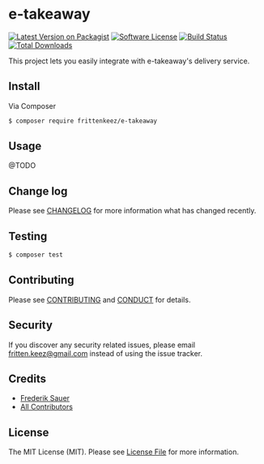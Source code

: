 # e-takeaway

[![Latest Version on Packagist][ico-version]][link-packagist]
[![Software License][ico-license]](LICENSE.md)
[![Build Status][ico-travis]][link-travis]
[![Total Downloads][ico-downloads]][link-downloads]

This project lets you easily integrate with e-takeaway's delivery service.

## Install

Via Composer

``` bash
$ composer require frittenkeez/e-takeaway
```

## Usage

@TODO

## Change log

Please see [CHANGELOG](CHANGELOG.md) for more information what has changed recently.

## Testing

``` bash
$ composer test
```

## Contributing

Please see [CONTRIBUTING](CONTRIBUTING.md) and [CONDUCT](CONDUCT.md) for details.

## Security

If you discover any security related issues, please email fritten.keez@gmail.com instead of using the issue tracker.

## Credits

- [Frederik Sauer][link-author]
- [All Contributors][link-contributors]

## License

The MIT License (MIT). Please see [License File](LICENSE.md) for more information.

[ico-version]: https://img.shields.io/packagist/v/frittenkeez/e-takeaway.svg?style=flat-square
[ico-license]: https://img.shields.io/badge/license-MIT-brightgreen.svg?style=flat-square
[ico-travis]: https://img.shields.io/travis/frittenkeez/e-takeaway/master.svg?style=flat-square
[ico-downloads]: https://img.shields.io/packagist/dt/frittenkeez/e-takeaway.svg?style=flat-square

[link-packagist]: https://packagist.org/packages/frittenkeez/e-takeaway
[link-travis]: https://travis-ci.org/FrittenKeeZ/e-takeaway
[link-downloads]: https://packagist.org/packages/frittenkeez/e-takeaway
[link-author]: https://github.com/FrittenKeeZ
[link-contributors]: ../../contributors
